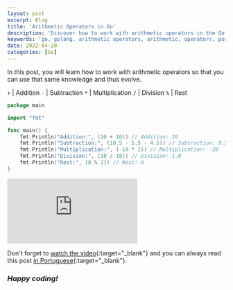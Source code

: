 ```yaml
---
layout: post
excerpt: Blog
title: 'Arithmetic Operators in Go'
description: 'Discover how to work with arithmetic operators in the Go programming language. Get answers to your questions with the theory and examples presented.'
keywords: 'go, golang, arithmetic operators, arithmetic, operators, post'
date: 2022-04-20
categories: [Go]
---
```


In this post, you will learn how to work with arithmetic operators so that you can use that same knowledge and thus evolve.

`+` | Addition
`-` | Subtraction
`*` | Multiplication
`/` | Division
`%` | Rest

```go
package main

import "fmt"

func main() {
	fmt.Println("Addition:", (10 + 10)) // Addition: 20
	fmt.Println("Subtraction:", (10.5 - 5.5 - 4.5)) // Subtraction: 0.5
	fmt.Println("Multiplication:", (-10 * 2)) // Multiplication: -20
	fmt.Println("Division:", (10 / 10)) // Division: 1.0
	fmt.Println("Rest:", (8 % 2)) // Rest: 0
}
```

<div class="video-container">
  <iframe src="https://www.youtube.com/embed/PUpojD6_Swo" frameborder="0" allowfullscreen></iframe>
</div>

Don't forget to [watch the video](https://youtu.be/PUpojD6_Swo){:target="\_blank"} and you can always read this post [in Portuguese](https://caffeinealgorithm.com/blog/operadores-aritmeticos-em-go/){:target="\_blank"}.

### _Happy coding!_
